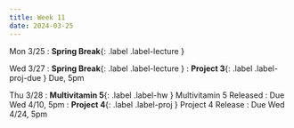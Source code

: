 ```yaml
---
title: Week 11
date: 2024-03-25
---
```


Mon 3/25
: **Spring Break**{: .label .label-lecture } 

Wed 3/27
: **Spring Break**{: .label .label-lecture } 
: **Project 3**{: .label .label-proj-due } Due, 5pm


Thu 3/28
: **Multivitamin 5**{: .label .label-hw } Multivitamin 5 Released
  : Due Wed 4/10, 5pm
: **Project 4**{: .label .label-proj } Project 4 Release
  : Due Wed 4/24, 5pm



